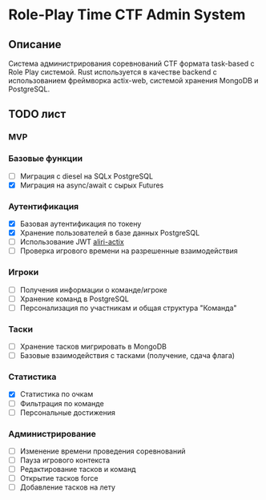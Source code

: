 # Role-Play Time CTF Admin System

## Описание

Система администрирования соревнований CTF формата task-based с Role Play системой. Rust используется в качестве backend
с использованием фреймворка actix-web, системой хранения MongoDB и PostgreSQL.

## TODO лист

### MVP

### Базовые функции
* [ ] Миграция с diesel на SQLx PostgreSQL
* [x] Миграция на async/await с сырых Futures

### Аутентификация
* [x] Базовая аутентификация по токену
* [x] Хранение пользователей в базе данных PostgreSQL
* [ ] Использование JWT [aliri-actix](https://github.com/neoeinstein/aliri)
* [ ] Проверка игрового времени на разрешенные взаимодействия

### Игроки
* [ ] Получения информации о команде/игроке
* [ ] Хранение команд в PostgreSQL
* [ ] Персонализация по участникам и общая структура "Команда"

### Таски
* [ ] Хранение тасков мигрировать в MongoDB
* [ ] Базовые взаимодействия с тасками (получение, сдача флага)

### Статистика
* [x] Статистика по очкам
* [ ] Фильтрация по команде
* [ ] Персональные достижения

### Администрирование
* [ ] Изменение времени проведения соревнований
* [ ] Пауза игрового контекста
* [ ] Редактирование тасков и команд
* [ ] Открытие тасков force
* [ ] Добавление тасков на лету
